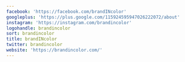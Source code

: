 ```yaml
---
facebook: 'https://facebook.com/brandINcolor'
googleplus: 'https://plus.google.com/115924595947026222072/about'
instagram: 'https://instagram.com/brandincolor'
logohandle: brandincolor
sort: brandincolor
title: brandINcolor
twitter: brandincolor
website: 'https://brandincolor.com/'
---
```

